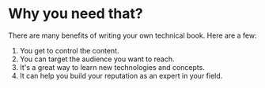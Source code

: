 # Why you need that?

There are many benefits of writing your own technical book. Here are a few: 

1. You get to control the content. 
2. You can target the audience you want to reach. 
3. It's a great way to learn new technologies and concepts. 
4. It can help you build your reputation as an expert in your field.